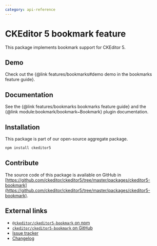 ```yaml
---
category: api-reference
---
```


# CKEditor&nbsp;5 bookmark feature

This package implements bookmark support for CKEditor&nbsp;5.

## Demo

Check out the {@link features/bookmarks#demo demo in the bookmarks feature guide}.

## Documentation

See the {@link features/bookmarks bookmarks feature guide} and the {@link module:bookmark/bookmark~Bookmark} plugin documentation.

## Installation

This package is part of our open-source aggregate package.

```bash
npm install ckeditor5
```

## Contribute

The source code of this package is available on GitHub in [https://github.com/ckeditor/ckeditor5/tree/master/packages/ckeditor5-bookmark](https://github.com/ckeditor/ckeditor5/tree/master/packages/ckeditor5-bookmark).

## External links

* [`@ckeditor/ckeditor5-bookmark` on npm](https://www.npmjs.com/package/@ckeditor/ckeditor5-bookmark)
* [`ckeditor/ckeditor5-bookmark` on GitHub](https://github.com/ckeditor/ckeditor5/tree/master/packages/ckeditor5-bookmark)
* [Issue tracker](https://github.com/ckeditor/ckeditor5/issues)
* [Changelog](https://github.com/ckeditor/ckeditor5/blob/master/CHANGELOG.md)
